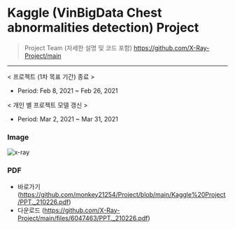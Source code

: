 # Kaggle (VinBigData Chest abnormalities detection) Project

> Project Team (자세한 설명 및 코드 포함) <https://github.com/X-Ray-Project/main>
***

< 프로젝트 (1차 목표 기간) 종료 >
- Period: Feb 8, 2021 ~ Feb 26, 2021

< 개인 별 프로젝트 모델 갱신 >
- Period: Mar 2, 2021 ~ Mar 31, 2021

### Image
![x-ray](https://user-images.githubusercontent.com/74335601/109665208-48753200-7bb1-11eb-9cb3-ebbeedd57af1.png)

### PDF
+ 바로가기
(https://github.com/monkey21254/Project/blob/main/Kaggle%20Project/PPT._210226.pdf)
+ 다운로드
(https://github.com/X-Ray-Project/main/files/6047463/PPT._210226.pdf)
